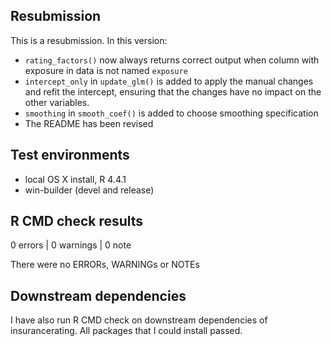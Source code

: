 ## Resubmission
This is a resubmission. In this version:

* `rating_factors()` now always returns correct output when column with exposure in data is not named `exposure`
* `intercept_only` in `update_glm()` is added to apply the manual changes and refit the intercept, ensuring that the changes have no impact on the other variables.
* `smoothing` in `smooth_coef()` is added to choose smoothing specification
* The README has been revised

## Test environments
* local OS X install, R 4.4.1
* win-builder (devel and release)

## R CMD check results

0 errors | 0 warnings | 0 note

There were no ERRORs, WARNINGs or NOTEs

## Downstream dependencies
I have also run R CMD check on downstream dependencies of insurancerating.
All packages that I could install passed.


